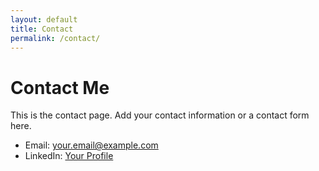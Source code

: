 ```yaml
---
layout: default
title: Contact
permalink: /contact/
---
```


# Contact Me

This is the contact page. Add your contact information or a contact form here.

*   Email: your.email@example.com
*   LinkedIn: [Your Profile](https://linkedin.com)